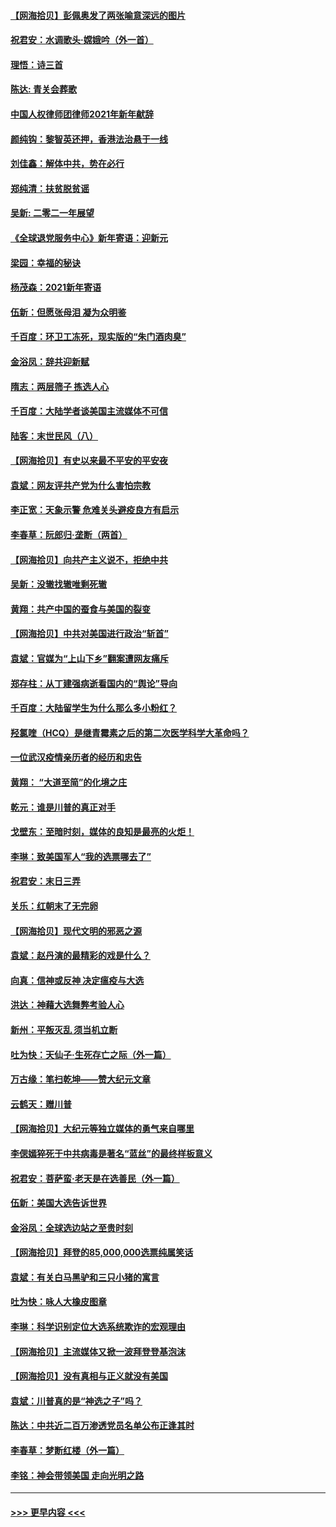 #### [【网海拾贝】彭佩奥发了两张喻意深远的图片](../pages/nsc993/n12663515.md?t=01040101) 
#### [祝君安：水调歌头·嫦娥吟（外一首）](../pages/nsc993/n12663345.md?t=01040101) 
#### [理悟：诗三首](../pages/nsc993/n12663334.md?t=01040101) 
#### [陈达: 青关会葬歌](../pages/nsc993/n12663305.md?t=01040101) 
#### [中国人权律师团律师2021年新年献辞](../pages/nsc993/n12661792.md?t=01040101) 
#### [颜纯钩：黎智英还押，香港法治悬于一线](../pages/nsc993/n12661371.md?t=01040101) 
#### [刘佳鑫：解体中共，势在必行](../pages/nsc993/n12661335.md?t=01040101) 
#### [郑纯清：扶贫脱贫谣](../pages/nsc993/n12658729.md?t=01040101) 
#### [吴新: 二零二一年展望](../pages/nsc993/n12658664.md?t=01040101) 
#### [《全球退党服务中心》新年寄语：迎新元](../pages/nsc993/n12658408.md?t=01040101) 
#### [梁园：幸福的秘诀](../pages/nsc993/n12658061.md?t=01040101) 
#### [杨茂森：2021新年寄语](../pages/nsc993/n12658128.md?t=01040101) 
#### [伍新：但愿张母泪 凝为众明鉴](../pages/nsc993/n12656861.md?t=01040101) 
#### [千百度：环卫工冻死，现实版的“朱门酒肉臭”](../pages/nsc993/n12655588.md?t=01040101) 
#### [金浴凤：辞共迎新赋](../pages/nsc993/n12653369.md?t=01040101) 
#### [隋志：两层筛子 拣选人心](../pages/nsc993/n12653341.md?t=01040101) 
#### [千百度：大陆学者谈美国主流媒体不可信](../pages/nsc993/n12651269.md?t=01040101) 
#### [陆客：末世民风（八）](../pages/nsc993/n12648233.md?t=01040101) 
#### [【网海拾贝】有史以来最不平安的平安夜](../pages/nsc993/n12647164.md?t=01040101) 
#### [袁斌：网友评共产党为什么害怕宗教](../pages/nsc993/n12647003.md?t=01040101) 
#### [李正宽：天象示警 危难关头避疫良方有启示](../pages/nsc993/n12646262.md?t=01040101) 
#### [李春草：阮郎归‧垄断（两首）](../pages/nsc993/n12646302.md?t=01040101) 
#### [【网海拾贝】向共产主义说不，拒绝中共](../pages/nsc993/n12645941.md?t=01040101) 
#### [吴新：没辙找辙唯剩死辙](../pages/nsc993/n12643919.md?t=01040101) 
#### [黄翔：共产中国的蚕食与美国的裂变](../pages/nsc993/n12643727.md?t=01040101) 
#### [【网海拾贝】中共对美国进行政治“斩首”](../pages/nsc993/n12642290.md?t=01040101) 
#### [袁斌：官媒为“上山下乡”翻案遭网友痛斥](../pages/nsc993/n12642071.md?t=01040101) 
#### [郑存柱：从丁建强病逝看国内的“舆论”导向](../pages/nsc993/n12640944.md?t=01040101) 
#### [千百度：大陆留学生为什么那么多小粉红？](../pages/nsc993/n12639306.md?t=01040101) 
#### [羟氯喹（HCQ）是继青霉素之后的第二次医学科学大革命吗？](../pages/nsc993/n12638564.md?t=01040101) 
#### [一位武汉疫情亲历者的经历和忠告](../pages/nsc993/n12639029.md?t=01040101) 
#### [黄翔： “大道至简”的化境之庄](../pages/nsc993/n12637541.md?t=01040101) 
#### [乾元：谁是川普的真正对手](../pages/nsc993/n12637090.md?t=01040101) 
#### [戈壁东：至暗时刻，媒体的良知是最亮的火炬！](../pages/nsc993/n12637042.md?t=01040101) 
#### [李琳：致美国军人“我的选票哪去了”](../pages/nsc993/n12635351.md?t=01040101) 
#### [祝君安：末日三弄](../pages/nsc993/n12635324.md?t=01040101) 
#### [关乐：红朝末了无完卵](../pages/nsc993/n12635315.md?t=01040101) 
#### [【网海拾贝】现代文明的邪恶之源](../pages/nsc993/n12634425.md?t=01040101) 
#### [袁斌：赵丹演的最精彩的戏是什么？](../pages/nsc993/n12633316.md?t=01040101) 
#### [向真：信神或反神 决定瘟疫与大选](../pages/nsc993/n12632710.md?t=01040101) 
#### [洪达：神藉大选舞弊考验人心](../pages/nsc993/n12631962.md?t=01040101) 
#### [新州：平叛灭乱  须当机立断](../pages/nsc993/n12631946.md?t=01040101) 
#### [吐为快：天仙子‧生死存亡之际（外一篇）](../pages/nsc993/n12631927.md?t=01040101) 
#### [万古缘：笔扫乾坤——赞大纪元文章](../pages/nsc993/n12631922.md?t=01040101) 
#### [云鹤天：赠川普](../pages/nsc993/n12631823.md?t=01040101) 
#### [【网海拾贝】大纪元等独立媒体的勇气来自哪里](../pages/nsc993/n12629961.md?t=01040101) 
#### [李偲嫣猝死于中共病毒是著名“蓝丝”的最终样板意义](../pages/nsc993/n12628812.md?t=01040101) 
#### [祝君安：菩萨蛮·老天是在选善民（外一篇）](../pages/nsc993/n12628793.md?t=01040101) 
#### [伍新：美国大选告诉世界](../pages/nsc993/n12628768.md?t=01040101) 
#### [金浴凤：全球选边站之至贵时刻](../pages/nsc993/n12627318.md?t=01040101) 
#### [【网海拾贝】拜登的85,000,000选票纯属笑话](../pages/nsc993/n12626569.md?t=01040101) 
#### [袁斌：有关白马黑驴和三只小猪的寓言](../pages/nsc993/n12626198.md?t=01040101) 
#### [吐为快：咏人大橡皮图章](../pages/nsc993/n12624470.md?t=01040101) 
#### [李琳：科学识别定位大选系统欺诈的宏观理由](../pages/nsc993/n12624340.md?t=01040101) 
#### [【网海拾贝】主流媒体又掀一波拜登登基泡沫](../pages/nsc993/n12624000.md?t=01040101) 
#### [【网海拾贝】没有真相与正义就没有美国](../pages/nsc993/n12621885.md?t=01040101) 
#### [袁斌：川普真的是“神选之子”吗？](../pages/nsc993/n12621749.md?t=01040101) 
#### [陈达：中共近二百万渗透党员名单公布正逢其时](../pages/nsc993/n12620870.md?t=01040101) 
#### [李春草：梦断红楼（外一篇）](../pages/nsc993/n12619122.md?t=01040101) 
#### [李铭：神会带领美国 走向光明之路](../pages/nsc993/n12618584.md?t=01040101) 

----
#### [ >>> 更早内容 <<< ](../indexes/nsc993-earlier.md)
